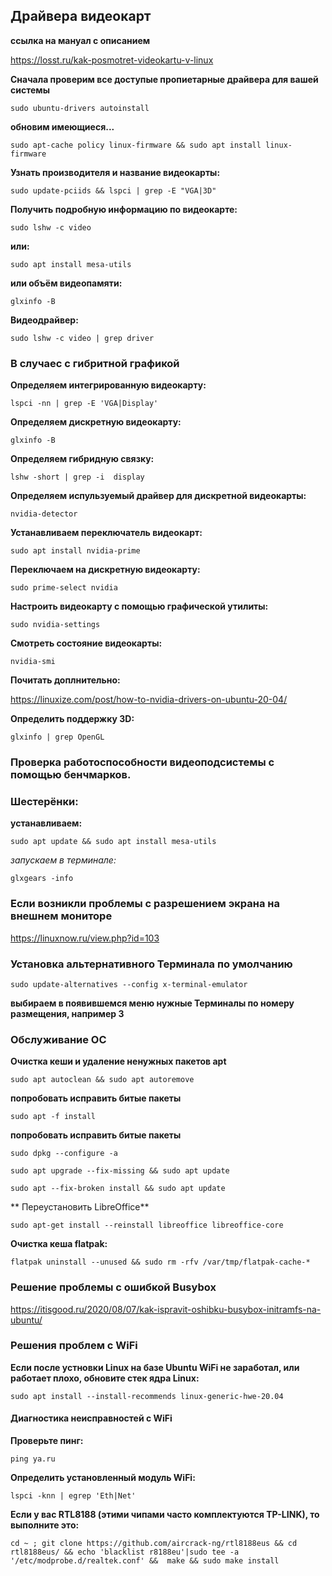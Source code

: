 ## Драйвера видеокарт

**ссылка на мануал с описанием**

https://losst.ru/kak-posmotret-videokartu-v-linux

**Сначала проверим все доступые пропиетарные драйвера для вашей системы**

`sudo ubuntu-drivers autoinstall`

**обновим имеющиеся...**

`sudo apt-cache policy linux-firmware && sudo apt install linux-firmware`

**Узнать производителя и название видеокарты:**

`sudo update-pciids && lspci | grep -E "VGA|3D"`

**Получить подробную информацию по видеокарте:**

`sudo lshw -c video`

**или:**

`sudo apt install mesa-utils`

**или объём видеопамяти:**

`glxinfo -B`

**Видеодрайвер:**

`sudo lshw -c video | grep driver`

### В случаес с гибритной графикой

**Определяем интегрированную видеокарту:**

`lspci -nn | grep -E 'VGA|Display'`

**Определяем дискретную видеокарту:**

`glxinfo -B`

**Определяем гибридную связку:**

`lshw -short | grep -i  display`

**Определяем испульзуемый драйвер для дискретной видеокарты:**

`nvidia-detector`

**Устанавливаем переключатель видеокарт:**

`sudo apt install nvidia-prime`

**Переключаем на дискретную видеокарту:**

`sudo prime-select nvidia`

**Настроить видеокарту с помощью графической утилиты:**

`sudo nvidia-settings`

**Смотреть состояние видеокарты:**

`nvidia-smi`

**Почитать доплнительно:**

https://linuxize.com/post/how-to-nvidia-drivers-on-ubuntu-20-04/

**Определить поддержку 3D:**

`glxinfo | grep OpenGL`

### Проверка работоспособности видеоподсистемы с помощью бенчмарков.

### Шестерёнки:

**устанавливаем:**

`sudo apt update && sudo apt install mesa-utils`

*запускаем в терминале:* 

`glxgears -info`

### Если возникли проблемы с разрешением экрана на внешнем мониторе

https://linuxnow.ru/view.php?id=103

### Установка альтернативного Терминала по умолчанию

`sudo update-alternatives --config x-terminal-emulator`

**выбираем в появившемся меню нужные Терминалы по номеру размещения, например 3**

### Обслуживание ОС

**Очистка кеши и удаление ненужных пакетов apt**

`sudo apt autoclean && sudo apt autoremove`

**попробовать исправить битые пакеты**

`sudo apt -f install`

**попробовать исправить битые пакеты**

`sudo dpkg --configure -a`

`sudo apt upgrade --fix-missing && sudo apt update`

`sudo apt --fix-broken install && sudo apt update`

** Переустановить LibreOffice**

`sudo apt-get install --reinstall libreoffice libreoffice-core`

**Очистка кеша flatpak:**

`flatpak uninstall --unused && sudo rm -rfv /var/tmp/flatpak-cache-*`

### Решение проблемы с ошибкой Busybox

https://itisgood.ru/2020/08/07/kak-ispravit-oshibku-busybox-initramfs-na-ubuntu/

### Решения проблем с WiFi

**Если после устновки Linux на базе Ubuntu WiFi не заработал, или работает плохо, обновите стек ядра Linux:**

`sudo apt install --install-recommends linux-generic-hwe-20.04`

#### Диагностика неисправностей с WiFi

**Проверьте пинг:**

`ping ya.ru`

**Определить установленный модуль WiFi:**

`lspci -knn | egrep 'Eth|Net'`

**Если у вас  RTL8188 (этими чипами часто комплектуются TP-LINK), то выполните это:**

`cd ~ ; git clone https://github.com/aircrack-ng/rtl8188eus && cd rtl8188eus/ && echo 'blacklist r8188eu'|sudo tee -a '/etc/modprobe.d/realtek.conf' &&  make && sudo make install`